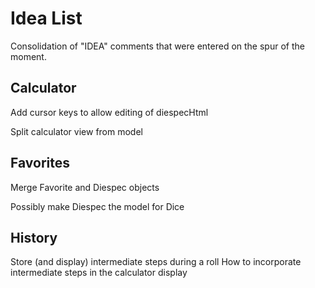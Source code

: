 Idea List
=========
Consolidation of "IDEA" comments that were entered on the spur of the moment.

Calculator
----------
Add cursor keys to allow editing of diespecHtml

Split calculator view from model

Favorites
---------
Merge Favorite and Diespec objects

Possibly make Diespec the model for Dice

History
-------
Store (and display) intermediate steps during a roll
How to incorporate intermediate steps in the calculator display
